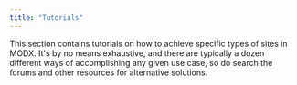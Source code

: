 ```yaml
---
title: "Tutorials"
---
```


This section contains tutorials on how to achieve specific types of sites in MODX. It's by no means exhaustive, and there are typically a dozen different ways of accomplishing any given use case, so do search the forums and other resources for alternative solutions. 
